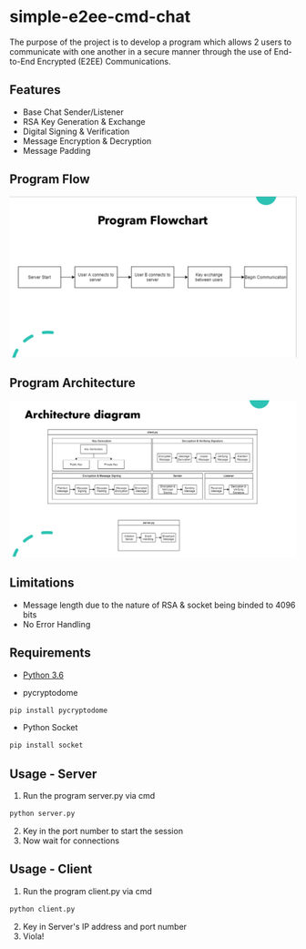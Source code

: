 # simple-e2ee-cmd-chat

The purpose of the project is to develop a program which allows 2 users to communicate with one another in a secure manner through the use of End-to-End Encrypted (E2EE) Communications.

## Features

- Base Chat Sender/Listener
- RSA Key Generation & Exchange
- Digital Signing & Verification
- Message Encryption & Decryption
- Message Padding

## Program Flow
![Program Flow](images/Flow.png)

## Program Architecture
![Architecture](images/Architecture.png)

## Limitations

- Message length due to the nature of RSA & socket being binded to 4096 bits
- No Error Handling

## Requirements

- [Python 3.6](https://www.python.org/downloads/release/python-360/)

- pycryptodome
```sh
pip install pycryptodome
```

- Python Socket
```sh
pip install socket
```

## Usage - Server

1. Run the program server.py via cmd
```sh
python server.py
```
2. Key in the port number to start the session
3. Now wait for connections

## Usage - Client

1. Run the program client.py via cmd
```sh
python client.py
```
2. Key in Server's IP address and port number
3. Viola!
